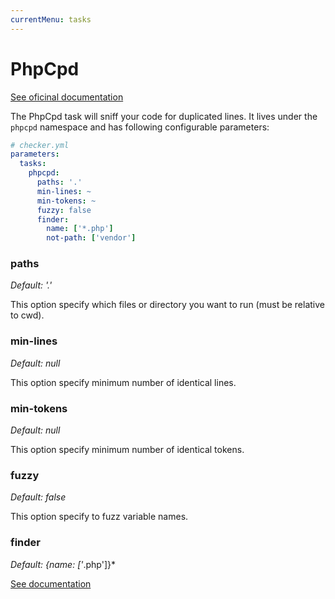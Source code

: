 ```yaml
---
currentMenu: tasks
---
```


# PhpCpd

[See oficinal documentation](https://github.com/sebastianbergmann/phpcpd)

The PhpCpd task will sniff your code for duplicated lines.
It lives under the `phpcpd` namespace and has following configurable parameters:

```yml
# checker.yml
parameters:
  tasks:
    phpcpd:
      paths: '.'
      min-lines: ~
      min-tokens: ~
      fuzzy: false
      finder:
        name: ['*.php']
        not-path: ['vendor']
```

### paths

*Default: '.'*

This option specify which files or directory you want to run (must be relative to cwd).

### min-lines

*Default: null*

This option specify minimum number of identical lines.

### min-tokens

*Default: null*

This option specify minimum number of identical tokens.

### fuzzy

*Default: false*

This option specify to fuzz variable names.

### finder

*Default: {name: ['*.php']}*

[See documentation](../tasks.md#finder)

